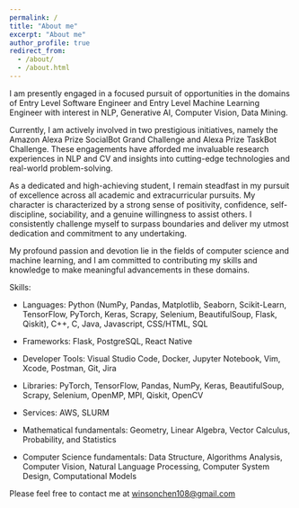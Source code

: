 ```yaml
---
permalink: /
title: "About me"
excerpt: "About me"
author_profile: true
redirect_from: 
  - /about/
  - /about.html
---
```


I am presently engaged in a focused pursuit of opportunities in the domains of Entry Level Software Engineer and Entry Level Machine Learning Engineer with interest in NLP, Generative AI, Computer Vision, Data Mining. 

Currently, I am actively involved in two prestigious initiatives, namely the Amazon Alexa Prize SocialBot Grand Challenge and Alexa Prize TaskBot Challenge. These engagements have afforded me invaluable research experiences in NLP and CV and insights into cutting-edge technologies and real-world problem-solving.

As a dedicated and high-achieving student, I remain steadfast in my pursuit of excellence across all academic and extracurricular pursuits. My character is characterized by a strong sense of positivity, confidence, self-discipline, sociability, and a genuine willingness to assist others. I consistently challenge myself to surpass boundaries and deliver my utmost dedication and commitment to any undertaking.

My profound passion and devotion lie in the fields of computer science and machine learning, and I am committed to contributing my skills and knowledge to make meaningful advancements in these domains.

Skills: 
- Languages: Python (NumPy, Pandas, Matplotlib, Seaborn, Scikit-Learn, TensorFlow, PyTorch, Keras, Scrapy, Selenium, BeautifulSoup, Flask, Qiskit), C++, C, Java, Javascript, CSS/HTML, SQL

- Frameworks: Flask, PostgreSQL, React Native

- Developer Tools: Visual Studio Code, Docker, Jupyter Notebook, Vim, Xcode, Postman, Git, Jira

- Libraries: PyTorch, TensorFlow, Pandas, NumPy, Keras, BeautifulSoup, Scrapy, Selenium, OpenMP, MPI, Qiskit, OpenCV

- Services: AWS, SLURM
- Mathematical fundamentals: Geometry, Linear Algebra, Vector Calculus, Probability, and Statistics
- Computer Science fundamentals: Data Structure, Algorithms Analysis, Computer Vision, Natural Language
Processing, Computer System Design, Computational Models

Please feel free to contact me at winsonchen108@gmail.com